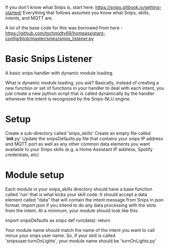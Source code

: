 If you don't know what Snips is, start here: https://snips.gitbook.io/getting-started/ 
Everything that follows assumes you know what Snips, skills, intents, and MQTT are.

A lot of the base code for this was borrowed from here - https://github.com/tschmidty69/homeassistant-config/blob/master/snips/snips_listener.py

# Basic Snips Listener
A basic snips handler with dynamic module loading.  

What is dynamic module loading, you ask?  Basically, instead of creating a new function or set of functions in your handler to deal with each intent, you just create a new python script that is called dynamically by the handler whenever the intent is recognized by the Snips-NLU engine.

# Setup
Create a sub-directory called 'snips_skills'
Create an empty file called '__init__.py'
Update the snipsDefaults.py file that contains your snips IP address and MQTT port as well as any other common data elements you want available to your Snips skills (e.g. a Home Assistant IP address, Spotify credentials, etc)

# Module setup
Each module in your snips_skills directory should have a base function called 'run' that is what kicks your skill code.  It should accept a data element called "data" that will contain the intent message from Snips in json format.  Import json if you intend to do any data processing with the slots from the intent.  At a minimum, your module should look like this:

import snipsDefaults as snips
def run(data):
    return

Your module name should match the name of the intent you want to call minus your snips user name.  So, if your skill is called 'snipsuser:turnOnLights', your module name should be 'turnOnLights.py'
